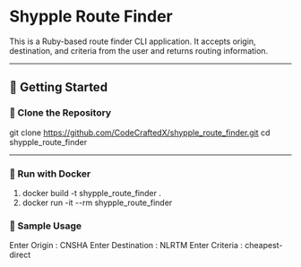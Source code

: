 # Shypple Route Finder

This is a Ruby-based route finder CLI application. It accepts origin, destination, and criteria from the user and returns routing information.

---

## 🚀 Getting Started

### 🔁 Clone the Repository

git clone https://github.com/CodeCraftedX/shypple_route_finder.git
cd shypple_route_finder

---

### 🐳 Run with Docker

1. docker build -t shypple_route_finder .
2. docker run -it --rm shypple_route_finder

### 📝 Sample Usage
Enter Origin :
CNSHA
Enter Destination :
NLRTM
Enter Criteria :
cheapest-direct
